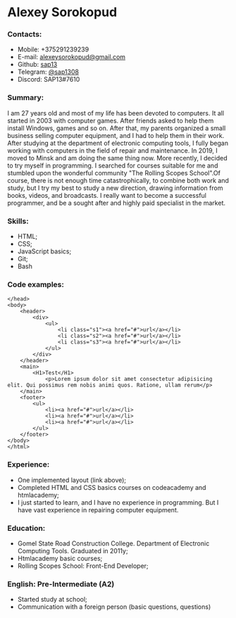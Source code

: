 # Alexey Sorokopud

### Contacts:
* Mobile: +375291239239
* E-mail: alexeysorokopud@gmail.com
* Github: [sap13](https://github.com/sap13)
* Telegram: [@sap1308](https://t.me/sap1308)
* Discord:  SAP13#7610
 
 ### Summary:
 I am 27 years old and most of my life has been devoted to computers. It all started in 2003 with computer games. After friends asked to help them install Windows, games and so on. After that, my parents organized a small business selling computer equipment, and I had to help them in their work. After studying at the department of electronic computing tools, I fully began working with computers in the field of repair and maintenance. In 2019, I moved to Minsk and am doing the same thing now. More recently, I decided to try myself in programming. I searched for courses suitable for me and stumbled upon the wonderful community "The Rolling Scopes School".Of course, there is not enough time catastrophically, to combine both work and study, but I try my best to study a new direction, drawing information from books, videos, and broadcasts. I really want to become a successful programmer, and be a sought after and highly paid specialist in the market.

### Skills:
* HTML;
* CSS;
* JavaScript basics;
* Git; 
* Bash

### Code examples:

```
</head>
<body>
    <header>
        <div>
            <ul>
                <li class="s1"><a href="#">url</a></li>
                <li class="s2"><a href="#">url</a></li>
                <li class="s3"><a href="#">url</a></li>
            </ul>
        </div>
    </header>
    <main>
        <H1>Test</H1>
            <p>Lorem ipsum dolor sit amet consectetur adipisicing elit. Qui possimus rem nobis animi quos. Ratione, ullam rerum</p>
    </main> 
    <footer>
        <ul>
            <li><a href="#">url</a></li>
            <li><a href="#">url</a></li>
            <li><a href="#">url</a></li>
        </ul>
    </footer>
</body>
</html> 

```

### Experience:
* One implemented layout (link above); 
* Completed HTML and CSS basics courses on codeacademy and htmlacademy;
* I just started to learn, and I have no experience in programming. But I have vast experience in repairing computer equipment.

### Education:
* Gomel State Road Construction College. Department of Electronic Computing Tools. Graduated in 2011у;
* Htmlacademy basic courses;
* Rolling Scopes School: Front-End Developer;

### English: Pre-Intermediate (А2)
* Started study at school;
* Сommunication with a foreign person (basic questions, questions)